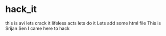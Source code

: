# hack_it
this is avi
lets crack it
lifeless acts
lets do it
Lets add some html file
This is Srijan Sen
I came here to hack

